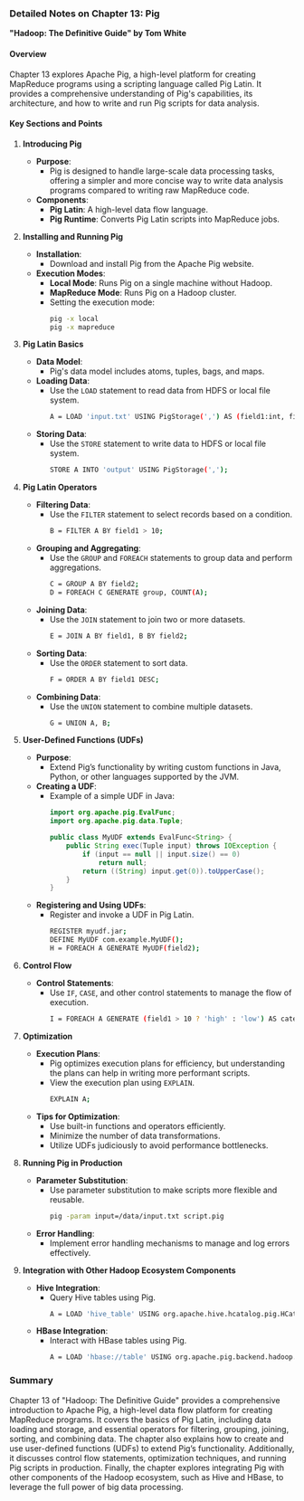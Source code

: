### Detailed Notes on Chapter 13: Pig
**"Hadoop: The Definitive Guide" by Tom White**

#### **Overview**
Chapter 13 explores Apache Pig, a high-level platform for creating MapReduce programs using a scripting language called Pig Latin. It provides a comprehensive understanding of Pig's capabilities, its architecture, and how to write and run Pig scripts for data analysis.

#### **Key Sections and Points**

1. **Introducing Pig**
   - **Purpose**:
     - Pig is designed to handle large-scale data processing tasks, offering a simpler and more concise way to write data analysis programs compared to writing raw MapReduce code.
   - **Components**:
     - **Pig Latin**: A high-level data flow language.
     - **Pig Runtime**: Converts Pig Latin scripts into MapReduce jobs.

2. **Installing and Running Pig**
   - **Installation**:
     - Download and install Pig from the Apache Pig website.
   - **Execution Modes**:
     - **Local Mode**: Runs Pig on a single machine without Hadoop.
     - **MapReduce Mode**: Runs Pig on a Hadoop cluster.
     - Setting the execution mode:
       ```sh
       pig -x local
       pig -x mapreduce
       ```

3. **Pig Latin Basics**
   - **Data Model**:
     - Pig's data model includes atoms, tuples, bags, and maps.
   - **Loading Data**:
     - Use the `LOAD` statement to read data from HDFS or local file system.
       ```sh
       A = LOAD 'input.txt' USING PigStorage(',') AS (field1:int, field2:chararray);
       ```
   - **Storing Data**:
     - Use the `STORE` statement to write data to HDFS or local file system.
       ```sh
       STORE A INTO 'output' USING PigStorage(',');
       ```

4. **Pig Latin Operators**
   - **Filtering Data**:
     - Use the `FILTER` statement to select records based on a condition.
       ```sh
       B = FILTER A BY field1 > 10;
       ```
   - **Grouping and Aggregating**:
     - Use the `GROUP` and `FOREACH` statements to group data and perform aggregations.
       ```sh
       C = GROUP A BY field2;
       D = FOREACH C GENERATE group, COUNT(A);
       ```
   - **Joining Data**:
     - Use the `JOIN` statement to join two or more datasets.
       ```sh
       E = JOIN A BY field1, B BY field2;
       ```
   - **Sorting Data**:
     - Use the `ORDER` statement to sort data.
       ```sh
       F = ORDER A BY field1 DESC;
       ```
   - **Combining Data**:
     - Use the `UNION` statement to combine multiple datasets.
       ```sh
       G = UNION A, B;
       ```

5. **User-Defined Functions (UDFs)**
   - **Purpose**:
     - Extend Pig’s functionality by writing custom functions in Java, Python, or other languages supported by the JVM.
   - **Creating a UDF**:
     - Example of a simple UDF in Java:
       ```java
       import org.apache.pig.EvalFunc;
       import org.apache.pig.data.Tuple;

       public class MyUDF extends EvalFunc<String> {
           public String exec(Tuple input) throws IOException {
               if (input == null || input.size() == 0)
                   return null;
               return ((String) input.get(0)).toUpperCase();
           }
       }
       ```
   - **Registering and Using UDFs**:
     - Register and invoke a UDF in Pig Latin.
       ```sh
       REGISTER myudf.jar;
       DEFINE MyUDF com.example.MyUDF();
       H = FOREACH A GENERATE MyUDF(field2);
       ```

6. **Control Flow**
   - **Control Statements**:
     - Use `IF`, `CASE`, and other control statements to manage the flow of execution.
       ```sh
       I = FOREACH A GENERATE (field1 > 10 ? 'high' : 'low') AS category;
       ```

7. **Optimization**
   - **Execution Plans**:
     - Pig optimizes execution plans for efficiency, but understanding the plans can help in writing more performant scripts.
     - View the execution plan using `EXPLAIN`.
       ```sh
       EXPLAIN A;
       ```
   - **Tips for Optimization**:
     - Use built-in functions and operators efficiently.
     - Minimize the number of data transformations.
     - Utilize UDFs judiciously to avoid performance bottlenecks.

8. **Running Pig in Production**
   - **Parameter Substitution**:
     - Use parameter substitution to make scripts more flexible and reusable.
       ```sh
       pig -param input=/data/input.txt script.pig
       ```
   - **Error Handling**:
     - Implement error handling mechanisms to manage and log errors effectively.

9. **Integration with Other Hadoop Ecosystem Components**
   - **Hive Integration**:
     - Query Hive tables using Pig.
       ```sh
       A = LOAD 'hive_table' USING org.apache.hive.hcatalog.pig.HCatLoader();
       ```
   - **HBase Integration**:
     - Interact with HBase tables using Pig.
       ```sh
       A = LOAD 'hbase://table' USING org.apache.pig.backend.hadoop.hbase.HBaseStorage('column_family:column');
       ```

### **Summary**
Chapter 13 of "Hadoop: The Definitive Guide" provides a comprehensive introduction to Apache Pig, a high-level data flow platform for creating MapReduce programs. It covers the basics of Pig Latin, including data loading and storage, and essential operators for filtering, grouping, joining, sorting, and combining data. The chapter also explains how to create and use user-defined functions (UDFs) to extend Pig’s functionality. Additionally, it discusses control flow statements, optimization techniques, and running Pig scripts in production. Finally, the chapter explores integrating Pig with other components of the Hadoop ecosystem, such as Hive and HBase, to leverage the full power of big data processing.